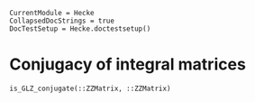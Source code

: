 ```@meta
CurrentModule = Hecke
CollapsedDocStrings = true
DocTestSetup = Hecke.doctestsetup()
```
# Conjugacy of integral matrices

```@docs
is_GLZ_conjugate(::ZZMatrix, ::ZZMatrix)
```
